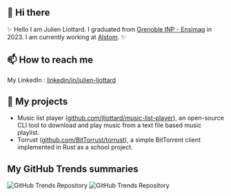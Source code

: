 ## 👋 Hi there
✨ Hello I am Julien Liottard. I graduated from [Grenoble INP - Ensimag](https://ensimag.grenoble-inp.fr/en) in 2023. I am currently working at [Alstom](https://www.alstom.com/). ✨

## 📫 How to reach me
My LinkedIn : [linkedin/in/julien-liottard](https://www.linkedin.com/in/julien-liottard/)

## 🔭 My projects
- Music list player ([github.com/jliottard/music-list-player](https://github.com/jliottard/music-list-player)), an open-source CLI tool to download and play music from a text file based music playlist.
- Torrust ([github.com/BitTorrust/torrust](https://github.com/BitTorrust/torrust)), a simple BitTorrent client implemented in Rust as a school project.

## My GitHub Trends summaries
![GitHub Trends Repository](https://api.githubtrends.io/user/svg/jliottard/repos?time_range=six_months&include_private=false&group=other&use_percent=true&loc_metric=added&theme=bright_lights)
![GitHub Trends Repository](https://api.githubtrends.io/user/svg/jliottard/langs?time_range=six_months&include_private=false&compact=false&use_percent=true&loc_metric=added&theme=bright_lights)
